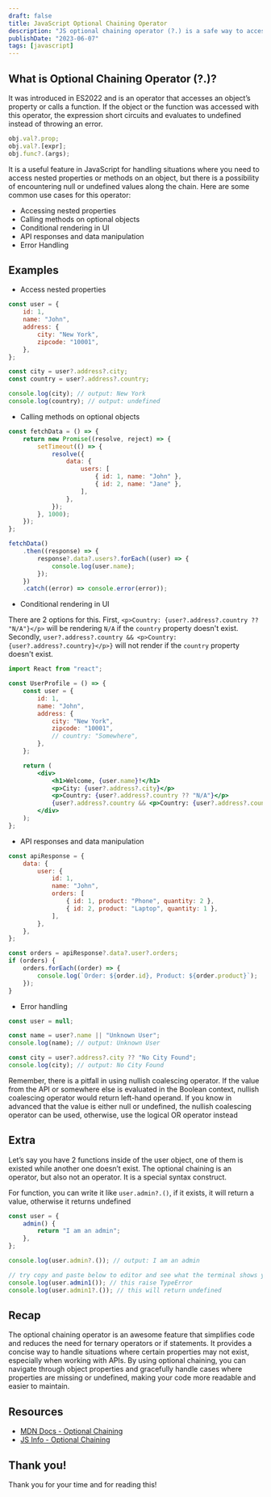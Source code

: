 ```yaml
---
draft: false
title: JavaScript Optional Chaining Operator
description: "JS optional chaining operator (?.) is a safe way to access nested object properties, even if the property doesn't exist."
publishDate: "2023-06-07"
tags: [javascript]
---
```


## What is Optional Chaining Operator (?.)?

It was introduced in ES2022 and is an operator that accesses an object’s property or calls a function. If the object or the function was accessed with this operator, the expression short circuits and evaluates to undefined instead of throwing an error.

```js
obj.val?.prop;
obj.val?.[expr];
obj.func?.(args);
```

It is a useful feature in JavaScript for handling situations where you need to access nested properties or methods on an object, but there is a possibility of encountering null or undefined values along the chain. Here are some common use cases for this operator:

- Accessing nested properties
- Calling methods on optional objects
- Conditional rendering in UI
- API responses and data manipulation
- Error Handling

## Examples

- Access nested properties

```js
const user = {
	id: 1,
	name: "John",
	address: {
		city: "New York",
		zipcode: "10001",
	},
};

const city = user?.address?.city;
const country = user?.address?.country;

console.log(city); // output: New York
console.log(country); // output: undefined
```

- Calling methods on optional objects

```js
const fetchData = () => {
	return new Promise((resolve, reject) => {
		setTimeout(() => {
			resolve({
				data: {
					users: [
						{ id: 1, name: "John" },
						{ id: 2, name: "Jane" },
					],
				},
			});
		}, 1000);
	});
};

fetchData()
	.then((response) => {
		response?.data?.users?.forEach((user) => {
			console.log(user.name);
		});
	})
	.catch((error) => console.error(error));
```

- Conditional rendering in UI

There are 2 options for this. First, `<p>Country: {user?.address?.country ?? "N/A"}</p>` will be rendering `N/A` if the `country` property doesn't exist. Secondly, `user?.address?.country && <p>Country: {user?.address?.country}</p>}` will not render if the `country` property doesn't exist.

```jsx
import React from "react";

const UserProfile = () => {
	const user = {
		id: 1,
		name: "John",
		address: {
			city: "New York",
			zipcode: "10001",
			// country: "Somewhere",
		},
	};

	return (
		<div>
			<h1>Welcome, {user.name}!</h1>
			<p>City: {user?.address?.city}</p>
			<p>Country: {user?.address?.country ?? "N/A"}</p>
			{user?.address?.country && <p>Country: {user?.address?.country}</p>}
		</div>
	);
};
```

- API responses and data manipulation

```js
const apiResponse = {
	data: {
		user: {
			id: 1,
			name: "John",
			orders: [
				{ id: 1, product: "Phone", quantity: 2 },
				{ id: 2, product: "Laptop", quantity: 1 },
			],
		},
	},
};

const orders = apiResponse?.data?.user?.orders;
if (orders) {
	orders.forEach((order) => {
		console.log(`Order: ${order.id}, Product: ${order.product}`);
	});
}
```

- Error handling

```js
const user = null;

const name = user?.name || "Unknown User";
console.log(name); // output: Unknown User

const city = user?.address?.city ?? "No City Found";
console.log(city); // output: No City Found
```

Remember, there is a pitfall in using nullish coalescing operator. If the value from the API or somewhere else is evaluated in the Boolean context, nullish coalescing operator would return left-hand operand. If you know in advanced that the value is either null or undefined, the nullish coalescing operator can be used, otherwise, use the logical OR operator instead

## Extra

Let’s say you have 2 functions inside of the user object, one of them is existed while another one doesn’t exist. The optional chaining is an operator, but also not an operator. It is a special syntax construct.

For function, you can write it like `user.admin?.()`, if it exists, it will return a value, otherwise it returns undefined

```js
const user = {
	admin() {
		return "I am an admin";
	},
};

console.log(user.admin?.()); // output: I am an admin

// try copy and paste below to editor and see what the terminal shows you
console.log(user.admin1()); // this raise TypeError
console.log(user.admin1?.()); // this will return undefined
```

## Recap

The optional chaining operator is an awesome feature that simplifies code and reduces the need for ternary operators or if statements. It provides a concise way to handle situations where certain properties may not exist, especially when working with APIs. By using optional chaining, you can navigate through object properties and gracefully handle cases where properties are missing or undefined, making your code more readable and easier to maintain.

## Resources

- <a href="https://developer.mozilla.org/en-US/docs/Web/JavaScript/Reference/Operators/Optional_chaining" target="_blank" rel="noopener noreferrer">MDN Docs - Optional Chaining</a>
- <a href="https://victoriacheng15.vercel.app/posts/nextjs-state-management-with-redux-toolkit-part-1" target="_blank" rel="noopener noreferrer">JS Info - Optional Chaining</a>

## Thank you!

Thank you for your time and for reading this!
